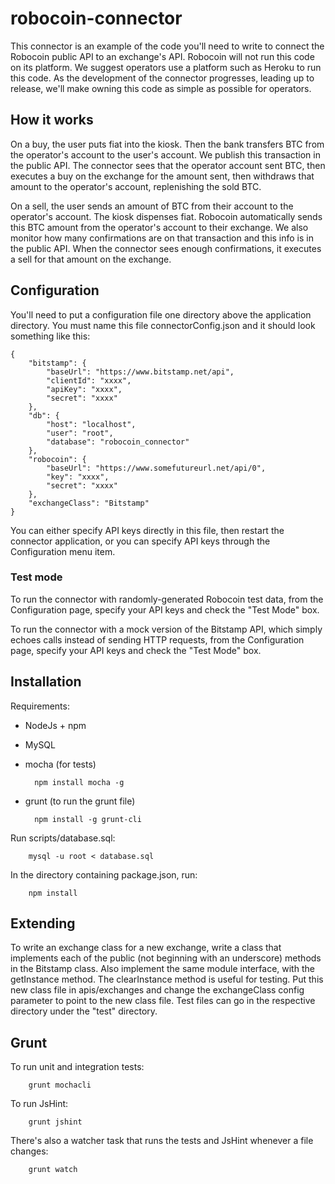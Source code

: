 # robocoin-connector

This connector is an example of the code you'll need to write to connect the Robocoin public API to an exchange's API.
Robocoin will not run this code on its platform. We suggest operators use a platform such as Heroku to run this code.
As the development of the connector progresses, leading up to release, we'll make owning this code as simple as
possible for operators.

## How it works

On a buy, the user puts fiat into the kiosk. Then the bank transfers BTC from the operator's account to the user's
account. We publish this transaction in the public API. The connector sees that the operator account sent BTC, then
executes a buy on the exchange for the amount sent, then withdraws that amount to the operator's account, replenishing
the sold BTC.

On a sell, the user sends an amount of BTC from their account to the operator's account. The kiosk dispenses fiat.
Robocoin automatically sends this BTC amount from the operator's account to their exchange. We also monitor how many
confirmations are on that transaction and this info is in the public API. When the connector sees enough confirmations,
it executes a sell for that amount on the exchange.

## Configuration

You'll need to put a configuration file one directory above the application directory. You must name this file
connectorConfig.json and it should look something like this:

    {
        "bitstamp": {
            "baseUrl": "https://www.bitstamp.net/api",
            "clientId": "xxxx",
            "apiKey": "xxxx",
            "secret": "xxxx"
        },
        "db": {
            "host": "localhost",
            "user": "root",
            "database": "robocoin_connector"
        },
        "robocoin": {
            "baseUrl": "https://www.somefutureurl.net/api/0",
            "key": "xxxx",
            "secret": "xxxx"
        },
        "exchangeClass": "Bitstamp"
    }

You can either specify API keys directly in this file, then restart the connector application, or you can specify API
keys through the Configuration menu item.

### Test mode

To run the connector with randomly-generated Robocoin test data, from the Configuration page, specify your API keys and
check the "Test Mode" box.

To run the connector with a mock version of the Bitstamp API, which simply echoes calls instead of sending HTTP
requests, from the Configuration page, specify your API keys and check the "Test Mode" box.

## Installation

Requirements:

* NodeJs + npm
* MySQL
* mocha (for tests)

        npm install mocha -g

* grunt (to run the grunt file)

        npm install -g grunt-cli

Run scripts/database.sql:

        mysql -u root < database.sql

In the directory containing package.json, run:

        npm install

## Extending

To write an exchange class for a new exchange, write a class that implements each of the public (not beginning with an
underscore) methods in the Bitstamp class. Also implement the same module interface, with the getInstance method. The
clearInstance method is useful for testing. Put this new class file in apis/exchanges and change the exchangeClass
config parameter to point to the new class file. Test files can go in the respective directory under the "test"
directory.

## Grunt

To run unit and integration tests:

        grunt mochacli

To run JsHint:

        grunt jshint

There's also a watcher task that runs the tests and JsHint whenever a file changes:

        grunt watch
